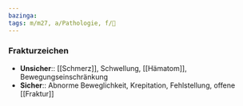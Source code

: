 ```yaml
---
bazinga: 
tags: m/m27, a/Pathologie, f/🦴
---
```

### Frakturzeichen
- **Unsicher**:: [[Schmerz]], Schwellung, [[Hämatom]], Bewegungseinschränkung
- **Sicher**:: Abnorme Beweglichkeit, Krepitation, Fehlstellung, offene [[Fraktur]]